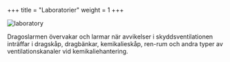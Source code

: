 +++
title = "Laboratorier"
weight = 1
+++

![laboratory](/applications/1.jpg)

Dragoslarmen övervakar och larmar när avvikelser i skyddsventilationen inträffar i dragskåp, dragbänkar, kemikalieskåp, ren-rum och andra typer av ventilationskanaler vid kemikaliehantering.
